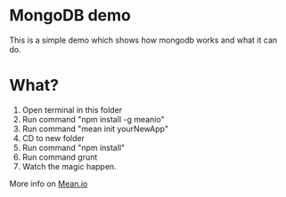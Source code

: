 # MongoDB demo

This is a simple demo which shows how mongodb works and what it can do.

# What?

1. Open terminal in this folder
2. Run command "npm install -g meanio" 
3. Run command "mean init yourNewApp"
4. CD to new folder
5. Run command "npm install"
6. Run command grunt
7. Watch the magic happen.

More info on [Mean.io](http://mean.io)